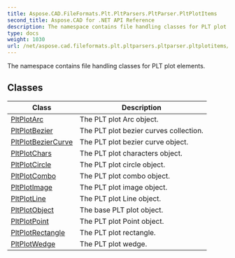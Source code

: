 ```yaml
---
title: Aspose.CAD.FileFormats.Plt.PltParsers.PltParser.PltPlotItems
second_title: Aspose.CAD for .NET API Reference
description: The namespace contains file handling classes for PLT plot elements
type: docs
weight: 1030
url: /net/aspose.cad.fileformats.plt.pltparsers.pltparser.pltplotitems/
---
```

The namespace contains file handling classes for PLT plot elements.

## Classes

| Class | Description |
| --- | --- |
| [PltPlotArc](./pltplotarc/) | The PLT plot Arc object. |
| [PltPlotBezier](./pltplotbezier/) | The PLT plot bezier curves collection. |
| [PltPlotBezierCurve](./pltplotbeziercurve/) | The PLT plot bezier curve object. |
| [PltPlotChars](./pltplotchars/) | The PLT plot characters object. |
| [PltPlotCircle](./pltplotcircle/) | The PLT plot circle object. |
| [PltPlotCombo](./pltplotcombo/) | The PLT plot combo object. |
| [PltPlotImage](./pltplotimage/) | The PLT plot image object. |
| [PltPlotLine](./pltplotline/) | The PLT plot Line object. |
| [PltPlotObject](./pltplotobject/) | The base PLT plot object. |
| [PltPlotPoint](./pltplotpoint/) | The PLT plot Point object. |
| [PltPlotRectangle](./pltplotrectangle/) | The PLT plot rectangle. |
| [PltPlotWedge](./pltplotwedge/) | The PLT plot wedge. |


